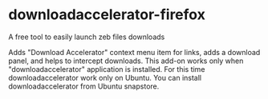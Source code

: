 # downloadaccelerator-firefox
A free tool to easily launch zeb files downloads

Adds "Download Accelerator" context menu item for links, adds a download panel, and helps to intercept downloads.
This add-on works only when "downloadaccelerator" application is installed.
For this time downloadaccelerator work only on Ubuntu.
You can install downloadaccelerator from Ubuntu snapstore.
